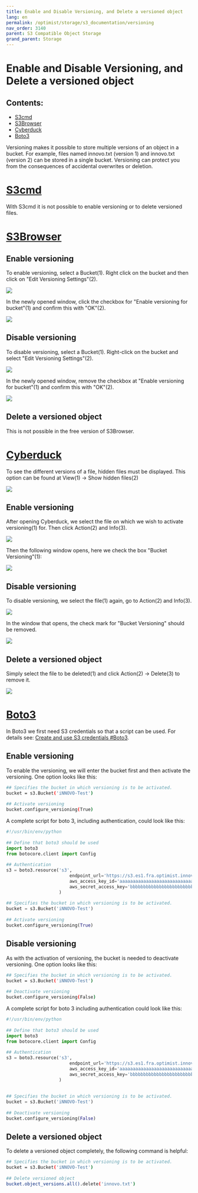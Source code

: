 ```yaml
---
title: Enable and Disable Versioning, and Delete a versioned object
lang: en
permalink: /optimist/storage/s3_documentation/versioning
nav_order: 3140
parent: S3 Compatible Object Storage
grand_parent: Storage
---
```


Enable and Disable Versioning, and Delete a versioned object
=================================================

Contents:
-----------
- [S3cmd](#s3cmd) 
- [S3Browser](#s3browser)
- [Cyberduck](#cyberduck)
- [Boto3](#boto3)

Versioning makes it possible to store multiple versions of an object in a bucket.
For example, files named innovo.txt (version 1) and innovo.txt (version 2) can be stored in a single bucket.
Versioning can protect you from the consequences of accidental overwrites or deletion.

[S3cmd](#s3cmd)
=============

With S3cmd it is not possible to enable versioning or to delete versioned files.

[S3Browser](#s3browser)
=============

## Enable versioning

To enable versioning, select a Bucket(1).
Right click on the bucket and then click on "Edit Versioning Settings"(2).

![](attachments/Versioning1.png)

In the newly opened window, click the checkbox for "Enable versioning for bucket"(1) and confirm this with "OK"(2).

![](attachments/Versioning2.png)

## Disable versioning

To disable versioning, select a Bucket(1).
Right-click on the bucket and select "Edit Versioning Settings"(2).

![](attachments/Versioning3.png)

In the newly opened window, remove the checkbox at "Enable versioning for bucket"(1) and confirm this with "OK"(2).

![](attachments/Versioning4.png)

## Delete a versioned object

This is not possible in the free version of S3Browser.

[Cyberduck](#cyberduck)
=============
To see the different versions of a file, hidden files must be displayed.
This option can be found at View(1) → Show hidden files(2)

![](attachments/Versioning5.png)

## Enable versioning

After opening Cyberduck, we select the file on which we wish to activate versioning(1) for.
Then click Action(2) and Info(3).

![](attachments/Versioning6.png)

Then the following window opens, here we check the box "Bucket Versioning"(1):

![](attachments/Versioning7.png)

## Disable versioning

To disable versioning, we select the file(1) again, go to Action(2) and Info(3).

![](attachments/Versioning8.png)

In the window that opens, the check mark for "Bucket Versioning" should be removed.

![](attachments/Versioning9.png)

## Delete a versioned object

Simply select the file to be deleted(1) and click Action(2) → Delete(3) to remove it.

![](attachments/Versioning10.png)

[Boto3](#Boto3)
=============
In Boto3 we first need S3 credentials so that a script can be used. For details see: [Create and use S3 credentials #Boto3](https://docs.gec.io/optimist/storage/s3_documentation/createanduses3credentials).

## Enable versioning

To enable the versioning, we will enter the bucket first and then activate the versioning.
One option looks like this:

```bash
## Specifies the bucket in which versioning is to be activated.
bucket = s3.Bucket('iNNOVO-Test')
 
## Activate versioning
bucket.configure_versioning(True)
```

A complete script for boto 3, including authentication, could look like this:

```python
#!/usr/bin/env/python
 
## Define that boto3 should be used
import boto3
from botocore.client import Config
 
## Authentication
s3 = boto3.resource('s3',
                        endpoint_url='https://s3.es1.fra.optimist.innovo.cloud',
                        aws_access_key_id='aaaaaaaaaaaaaaaaaaaaaaaaaaaaaaaa',
                        aws_secret_access_key='bbbbbbbbbbbbbbbbbbbbbbbbbbbbbbbbbb',
                    )
 
## Specifies the bucket in which versioning is to be activated.
bucket = s3.Bucket('iNNOVO-Test')
 
## Activate versioning
bucket.configure_versioning(True)
```

## Disable versioning

As with the activation of versioning, the bucket is needed to deactivate versioning. 
One option looks like this:

```bash
## Specifies the bucket in which versioning is to be activated.
bucket = s3.Bucket('iNNOVO-Test')
 
## Deactivate versioning
bucket.configure_versioning(False)
```
A complete script for boto 3 including authentication could look like this:

```python
#!/usr/bin/env/python
 
## Define that boto3 should be used
import boto3
from botocore.client import Config
 
## Authentication
s3 = boto3.resource('s3',
                        endpoint_url='https://s3.es1.fra.optimist.innovo.cloud',
                        aws_access_key_id='aaaaaaaaaaaaaaaaaaaaaaaaaaaaaaaa',
                        aws_secret_access_key='bbbbbbbbbbbbbbbbbbbbbbbbbbbbbbbbbb',
                    )
 
 
## Specifies the bucket in which versioning is to be activated.
bucket = s3.Bucket('iNNOVO-Test')
 
## Deactivate versioning
bucket.configure_versioning(False)
```

## Delete a versioned object

To delete a versioned object completely, the following command is helpful:

```bash
## Specifies the bucket in which versioning is to be activated.
bucket = s3.Bucket('iNNOVO-Test')
 
## Delete versioned object
bucket.object_versions.all().delete('innovo.txt')
```

